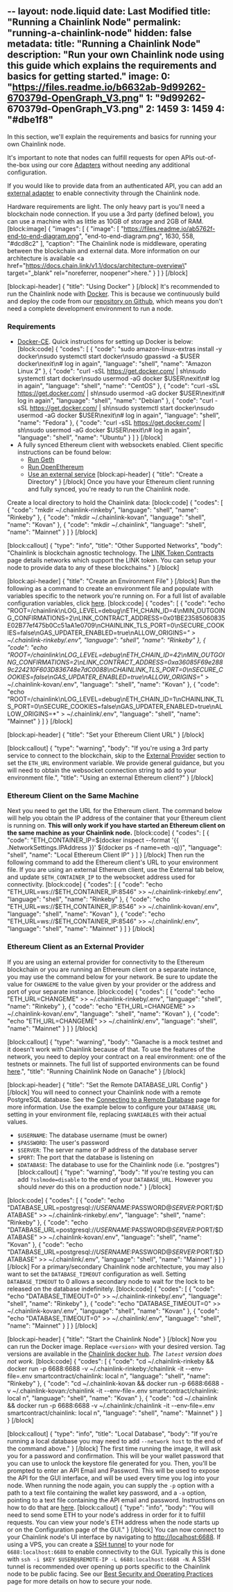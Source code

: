 --
layout: node.liquid
date: Last Modified
title: "Running a Chainlink Node"
permalink: "running-a-chainlink-node"
hidden: false
metadata: 
  title: "Running a Chainlink Node"
  description: "Run your own Chainlink node using this guide which explains the requirements and basics for getting started."
  image: 
    0: "https://files.readme.io/b6632ab-9d99262-670379d-OpenGraph_V3.png"
    1: "9d99262-670379d-OpenGraph_V3.png"
    2: 1459
    3: 1459
    4: "#dbe1f8"
---
In this section, we'll explain the requirements and basics for running your own Chainlink node. 

It's important to note that nodes can fulfill requests for open APIs out-of-the-box using our core [Adapters](../adapters) without needing any additional configuration. 

If you would like to provide data from an authenticated API, you can add an [external adapter](../external-adapters) to enable connectivity through the Chainlink node.

Hardware requirements are light. The only heavy part is you'll need a blockchain node connection. If you use a 3rd party (defined below), you can use a machine with as little as 10GB of storage and 2GB of RAM. 
[block:image]
{
  "images": [
    {
      "image": [
        "https://files.readme.io/ab5762f-end-to-end-diagram.png",
        "end-to-end-diagram.png",
        1630,
        558,
        "#dcd8c2"
      ],
      "caption": "The Chainlink node is middleware, operating between the blockchain and external data. More information on our architecture is available <a href=\"https://docs.chain.link/v1.1/docs/architecture-overview\" target=\"_blank\" rel=\"noreferrer, noopener\">here</a>."
    }
  ]
}
[/block]

[block:api-header]
{
  "title": "Using Docker"
}
[/block]
It's recommended to run the Chainlink node with <a href="https://www.docker.com/" target="_blank" rel="noreferrer, noopener">Docker</a>. This is because we continuously build and deploy the code from our <a href="https://github.com/smartcontractkit/chainlink" target="_blank" rel="noreferrer, noopener">repository on Github</a>, which means you don't need a complete development environment to run a node.

### Requirements

- <a href="https://docs.docker.com/install/" target="_blank" rel="noreferrer, noopener">Docker-CE</a>. Quick instructions for setting up Docker is below:
[block:code]
{
  "codes": [
    {
      "code": "sudo amazon-linux-extras install -y docker\nsudo systemctl start docker\nsudo gpasswd -a $USER docker\nexit\n# log in again",
      "language": "shell",
      "name": "Amazon Linux 2"
    },
    {
      "code": "curl -sSL https://get.docker.com/ | sh\nsudo systemctl start docker\nsudo usermod -aG docker $USER\nexit\n# log in again",
      "language": "shell",
      "name": "CentOS"
    },
    {
      "code": "curl -sSL https://get.docker.com/ | sh\nsudo usermod -aG docker $USER\nexit\n# log in again",
      "language": "shell",
      "name": "Debian"
    },
    {
      "code": "curl -sSL https://get.docker.com/ | sh\nsudo systemctl start docker\nsudo usermod -aG docker $USER\nexit\n# log in again",
      "language": "shell",
      "name": "Fedora"
    },
    {
      "code": "curl -sSL https://get.docker.com/ | sh\nsudo usermod -aG docker $USER\nexit\n# log in again",
      "language": "shell",
      "name": "Ubuntu"
    }
  ]
}
[/block]
- A fully synced Ethereum client with websockets enabled. Client specific instructions can be found below:
  - [Run Geth](../run-an-ethereum-client#geth)
  - [Run OpenEthereum](../run-an-ethereum-client#parity)
  - [Use an external service](../run-an-ethereum-client#external-services)
[block:api-header]
{
  "title": "Create a Directory"
}
[/block]
Once you have your Ethereum client running and fully synced, you're ready to run the Chainlink node.

Create a local directory to hold the Chainlink data:
[block:code]
{
  "codes": [
    {
      "code": "mkdir ~/.chainlink-rinkeby",
      "language": "shell",
      "name": "Rinkeby"
    },
    {
      "code": "mkdir ~/.chainlink-kovan",
      "language": "shell",
      "name": "Kovan"
    },
    {
      "code": "mkdir ~/.chainlink",
      "language": "shell",
      "name": "Mainnet"
    }
  ]
}
[/block]

[block:callout]
{
  "type": "info",
  "title": "Other Supported Networks",
  "body": "Chainlink is blockchain agnostic technology. The [LINK Token Contracts](../link-token-contracts) page details networks which support the LINK token. You can setup your node to provide data to any of these blockchains."
}
[/block]

[block:api-header]
{
  "title": "Create an Environment File"
}
[/block]
Run the following as a command to create an environment file and populate with variables specific to the network you're running on. For a full list of available configuration variables, click [here](../configuration-variables).
[block:code]
{
  "codes": [
    {
      "code": "echo \"ROOT=/chainlink\nLOG_LEVEL=debug\nETH_CHAIN_ID=4\nMIN_OUTGOING_CONFIRMATIONS=2\nLINK_CONTRACT_ADDRESS=0x01BE23585060835E02B77ef475b0Cc51aA1e0709\nCHAINLINK_TLS_PORT=0\nSECURE_COOKIES=false\nGAS_UPDATER_ENABLED=true\nALLOW_ORIGINS=*\" > ~/.chainlink-rinkeby/.env",
      "language": "shell",
      "name": "Rinkeby"
    },
    {
      "code": "echo \"ROOT=/chainlink\nLOG_LEVEL=debug\nETH_CHAIN_ID=42\nMIN_OUTGOING_CONFIRMATIONS=2\nLINK_CONTRACT_ADDRESS=0xa36085F69e2889c224210F603D836748e7dC0088\nCHAINLINK_TLS_PORT=0\nSECURE_COOKIES=false\nGAS_UPDATER_ENABLED=true\nALLOW_ORIGINS=*\" > ~/.chainlink-kovan/.env",
      "language": "shell",
      "name": "Kovan"
    },
    {
      "code": "echo \"ROOT=/chainlink\nLOG_LEVEL=debug\nETH_CHAIN_ID=1\nCHAINLINK_TLS_PORT=0\nSECURE_COOKIES=false\nGAS_UPDATER_ENABLED=true\nALLOW_ORIGINS=*\" > ~/.chainlink/.env",
      "language": "shell",
      "name": "Mainnet"
    }
  ]
}
[/block]

[block:api-header]
{
  "title": "Set your Ethereum Client URL"
}
[/block]

[block:callout]
{
  "type": "warning",
  "body": "If you're using a 3rd party service to connect to the blockchain, skip to the [External Provider](#ethereum-client-as-an-external-provider) section to set the `ETH_URL` environment variable. We provide general guidance, but you will need to obtain the websocket connection string to add to your environment file.",
  "title": "Using an external Ethereum client?"
}
[/block]
### Ethereum Client on the Same Machine

Next you need to get the URL for the Ethereum client. The command below will help you obtain the IP address of the container that your Ethereum client is running on. **This will only work if you have started an Ethereum client on the same machine as your Chainlink node.** 
[block:code]
{
  "codes": [
    {
      "code": "ETH_CONTAINER_IP=$(docker inspect --format '{{ .NetworkSettings.IPAddress }}' $(docker ps -f name=eth -q))",
      "language": "shell",
      "name": "Local Ethereum Client IP"
    }
  ]
}
[/block]
Then run the following command to add the Ethereum client's URL to your environment file. If you are using an external Ethereum client, use the External tab below, and update `$ETH_CONTAINER_IP` to the websocket address used for connectivity.
[block:code]
{
  "codes": [
    {
      "code": "echo \"ETH_URL=ws://$ETH_CONTAINER_IP:8546\" >> ~/.chainlink-rinkeby/.env",
      "language": "shell",
      "name": "Rinkeby"
    },
    {
      "code": "echo \"ETH_URL=ws://$ETH_CONTAINER_IP:8546\" >> ~/.chainlink-kovan/.env",
      "language": "shell",
      "name": "Kovan"
    },
    {
      "code": "echo \"ETH_URL=ws://$ETH_CONTAINER_IP:8546\" >> ~/.chainlink/.env",
      "language": "shell",
      "name": "Mainnet"
    }
  ]
}
[/block]
### Ethereum Client as an External Provider

If you are using an external provider for connectivity to the Ethereum blockchain or you are running an Ethereum client on a separate instance, you may use the command below for your network. Be sure to update the value for `CHANGEME` to the value given by your provider or the address and port of your separate instance.
[block:code]
{
  "codes": [
    {
      "code": "echo \"ETH_URL=CHANGEME\" >> ~/.chainlink-rinkeby/.env",
      "language": "shell",
      "name": "Rinkeby"
    },
    {
      "code": "echo \"ETH_URL=CHANGEME\" >> ~/.chainlink-kovan/.env",
      "language": "shell",
      "name": "Kovan"
    },
    {
      "code": "echo \"ETH_URL=CHANGEME\" >> ~/.chainlink/.env",
      "language": "shell",
      "name": "Mainnet"
    }
  ]
}
[/block]

[block:callout]
{
  "type": "warning",
  "body": "Ganache is a mock testnet and it doesn't work with Chainlink because of that. To use the features of the network, you need to deploy your contract on a real environment: one of the testnets or mainnets. The full list of supported environments can be found [here](../link-token-contracts).",
  "title": "Running Chainlink Node on Ganache"
}
[/block]

[block:api-header]
{
  "title": "Set the Remote DATABASE_URL Config"
}
[/block]
You will need to connect your Chainlink node with a remote PostgreSQL database. See the [Connecting to a Remote Database](../connecting-to-a-remote-database) page for more information. Use the example below to configure your `DATABASE_URL` setting in your environment file, replacing `$VARIABLES` with their actual values.

- `$USERNAME`: The database username (must be owner)
- `$PASSWORD`: The user's password
- `$SERVER`: The server name or IP address of the database server
- `$PORT`: The port that the database is listening on
- `$DATABASE`: The database to use for the Chainlink node (i.e. "postgres")
[block:callout]
{
  "type": "warning",
  "body": "If you're testing you can add `?sslmode=disable` to the end of your `DATABASE_URL`. However you should *never* do this on a production node."
}
[/block]

[block:code]
{
  "codes": [
    {
      "code": "echo \"DATABASE_URL=postgresql://$USERNAME:$PASSWORD@$SERVER:$PORT/$DATABASE\" >> ~/.chainlink-rinkeby/.env",
      "language": "shell",
      "name": "Rinkeby"
    },
    {
      "code": "echo \"DATABASE_URL=postgresql://$USERNAME:$PASSWORD@$SERVER:$PORT/$DATABASE\" >> ~/.chainlink-kovan/.env",
      "language": "shell",
      "name": "Kovan"
    },
    {
      "code": "echo \"DATABASE_URL=postgresql://$USERNAME:$PASSWORD@$SERVER:$PORT/$DATABASE\" >> ~/.chainlink/.env",
      "language": "shell",
      "name": "Mainnet"
    }
  ]
}
[/block]
For a primary/secondary Chainlink node architecture, you may also want to set the `DATABASE_TIMEOUT` configuration as well. Setting `DATABASE_TIMEOUT` to 0 allows a secondary node to wait for the lock to be released on the database indefinitely.
[block:code]
{
  "codes": [
    {
      "code": "echo \"DATABASE_TIMEOUT=0\" >> ~/.chainlink-rinkeby/.env",
      "language": "shell",
      "name": "Rinkeby"
    },
    {
      "code": "echo \"DATABASE_TIMEOUT=0\" >> ~/.chainlink-kovan/.env",
      "language": "shell",
      "name": "Kovan"
    },
    {
      "code": "echo \"DATABASE_TIMEOUT=0\" >> ~/.chainlink/.env",
      "language": "shell",
      "name": "Mainnet"
    }
  ]
}
[/block]

[block:api-header]
{
  "title": "Start the Chainlink Node"
}
[/block]
Now you can run the Docker image. Replace `<version>` with your desired version. Tag versions are available in the [Chainlink docker hub](https://hub.docker.com/r/smartcontract/chainlink/tags). *The `latest` version does not work.*
[block:code]
{
  "codes": [
    {
      "code": "cd ~/.chainlink-rinkeby && docker run -p 6688:6688 -v ~/.chainlink-rinkeby:/chainlink -it --env-file=.env smartcontract/chainlink:<version> local n",
      "language": "shell",
      "name": "Rinkeby"
    },
    {
      "code": "cd ~/.chainlink-kovan && docker run -p 6688:6688 -v ~/.chainlink-kovan:/chainlink -it --env-file=.env smartcontract/chainlink:<version> local n",
      "language": "shell",
      "name": "Kovan"
    },
    {
      "code": "cd ~/.chainlink && docker run -p 6688:6688 -v ~/.chainlink:/chainlink -it --env-file=.env smartcontract/chainlink:<version> local n",
      "language": "shell",
      "name": "Mainnet"
    }
  ]
}
[/block]

[block:callout]
{
  "type": "info",
  "title": "Local Database",
  "body": "If you're running a local database you may need to add `--network host` to the end of the command above."
}
[/block]
The first time running the image, it will ask you for a password and confirmation. This will be your wallet password that you can use to unlock the keystore file generated for you. Then, you'll be prompted to enter an API Email and Password. This will be used to expose the API for the GUI interface, and will be used every time you log into your node. When running the node again, you can supply the `-p` option with a path to a text file containing the wallet key password, and a `-a` option, pointing to a text file containing the API email and password. Instructions on how to do that are [here](../miscellaneous#use-password-and-api-files-on-startup). 
[block:callout]
{
  "type": "info",
  "body": "You will need to send some ETH to your node's address in order for it to fulfill requests. You can view your node's ETH address when the node starts up or on the Configuration page of the GUI."
}
[/block]
You can now connect to your Chainlink node's UI interface by navigating to <a href="http://localhost:6688" target="_blank" rel="noreferrer, noopener">http://localhost:6688</a>. If using a VPS, you can create a <a href="https://www.howtogeek.com/168145/how-to-use-ssh-tunneling/" target="_blank" rel="noreferrer, noopener">SSH tunnel</a> to your node for `6688:localhost:6688` to enable connectivity to the GUI. Typically this is done with `ssh -i $KEY $USER@$REMOTE-IP -L 6688:localhost:6688 -N`. A SSH tunnel is recommended over opening up ports specific to the Chainlink node to be public facing. See our [Best Security and Operating Practices](../best-security-practices) page for more details on how to secure your node.